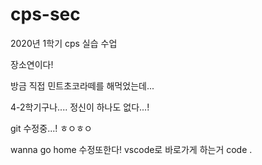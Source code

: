 # cps-sec
2020년 1학기 cps 실습 수업

장소연이다!

방금 직접 민트초코라떼를 해먹었는데...

4-2학기구나.... 정신이 하나도 없다...!


git 수정중...!
ㅎㅇㅎㅇ

wanna go home
수정또한다! vscode로 바로가게 하는거 code .
